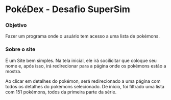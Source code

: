 # PokéDex - Desafio SuperSim

### Objetivo
Fazer um programa onde o usuário tem acesso a uma lista de pokémons.

### Sobre o site

É um Site bem simples. 
Na tela inicial, ele irá socilicitar que coloque seu nome e, após isso, 
irá redirecionar para a página onde os pokémons estão a mostra.

Ao clicar em detalhes do pokémon, será redirecionado a uma página com todos os detalhes
do pokémons selecionado.
De início, foi filtrado uma lista com 151 pokémons, todos da primeira parte da série.

